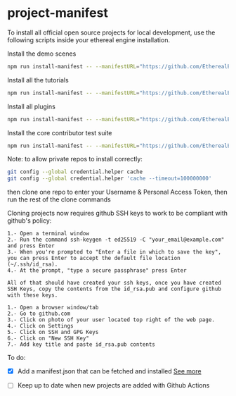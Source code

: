 # project-manifest

To install all official open source projects for local development, use the following scripts inside your ethereal engine installation.

Install the demo scenes
```bash
npm run install-manifest -- --manifestURL="https://github.com/EtherealEngine/project-manifest/blob/main/ee-scenes.manifest.json" --branch="dev"
```

Install all the tutorials
```bash
npm run install-manifest -- --manifestURL="https://github.com/EtherealEngine/project-manifest/blob/main/ee-tutorials.manifest.json" --branch="dev"
```

Install all plugins
```bash
npm run install-manifest -- --manifestURL="https://github.com/EtherealEngine/project-manifest/blob/main/ee-plugins.manifest.json" --branch="dev"
```

Install the core contributor test suite
```bash
npm run install-manifest -- --manifestURL="https://github.com/EtherealEngine/project-manifest/blob/main/ee-core.manifest.json" --branch="dev"
```

Note: to allow private repos to install correctly:
```bash
git config --global credential.helper cache
git config --global credential.helper 'cache --timeout=100000000'
```
then clone one repo to enter your Username & Personal Access Token, then run the rest of the clone commands


Cloning projects now requires github SSH keys to work to be compliant with github's policy:
```
1.- Open a terminal window
2.- Run the command ssh-keygen -t ed25519 -C "your_email@example.com" and press Enter
3.- When you're prompted to "Enter a file in which to save the key", you can press Enter to accept the default file location (~/.ssh/id_rsa).
4.- At the prompt, "type a secure passphrase" press Enter

All of that should have created your ssh keys, once you have created SSH Keys, copy the contents from the id_rsa.pub and configure github with these keys.

1.- Open a browser window/tab
2.- Go to github.com
3.- Click on photo of your user located top right of the web page.
4.- Click on Settings
5.- Click on SSH and GPG Keys
6.- Click on "New SSH Key"
7.- Add key title and paste id_rsa.pub contents
```

To do:

- [x] Add a manifest.json that can be fetched and installed [See more](https://github.com/EtherealEngine/etherealengine/issues/5648)
- [ ] Keep up to date when new projects are added with Github Actions


